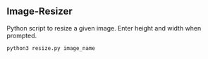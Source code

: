 ## Image-Resizer

Python script to resize a given image. Enter height and width when prompted.

```
python3 resize.py image_name
```